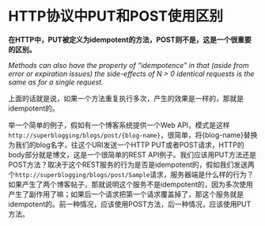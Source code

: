 # HTTP协议中PUT和POST使用区别

**在HTTP中，PUT被定义为idempotent的方法，POST则不是，这是一个很重要的区别。**

*Methods can also have the property of “idempotence” in that (aside from error or expiration issues) the side-effects of N > 0 identical requests is the same as for a single request.*

上面的话就是说，如果一个方法重复执行多次，产生的效果是一样的，那就是idempotent的。

举一个简单的例子，假如有一个博客系统提供一个Web API，模式是这样`http://superblogging/blogs/post/{blog-name}`，很简单，将{blog-name}替换为我们的blog名字，往这个URI发送一个HTTP PUT或者POST请求，HTTP的body部分就是博文，这是一个很简单的REST API例子。我们应该用PUT方法还是POST方法？取决于这个REST服务的行为是否是idempotent的，假如我们发送两个`http://superblogging/blogs/post/Sample`请求，服务器端是什么样的行为？如果产生了两个博客帖子，那就说明这个服务不是idempotent的，因为多次使用产生了副作用了嘛；如果后一个请求把第一个请求覆盖掉了，那这个服务就是idempotent的。前一种情况，应该使用POST方法，后一种情况，应该使用PUT方法。